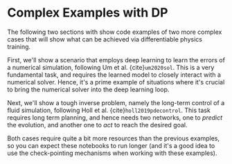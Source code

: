 Complex Examples with DP
=======================

The following two sections with show code examples of two more complex cases that 
will show what can be achieved via differentiable physics training.

First, we'll show a scenario that employs deep learning to learn the errors
of a numerical simulation, following Um et al. {cite}`um2020sol`.
This is a very fundamental task, and requires the learned model to closely
interact with a numerical solver. Hence, it's a prime example of 
situations where it's crucial to bring the numerical solver into the 
deep learning loop.

Next, we'll show a tough inverse problem, namely the long-term control
of a fluid simulation, following Holl et al.  {cite}`holl2019pdecontrol`. 
This task requires long term planning,
and hence needs two networks, one to _predict_ the evolution, 
and another one to _act_ to reach the desired goal. 

Both cases require quite a bit more resources than the previous examples, so you 
can expect these notebooks to run longer (and it's a good idea to use the check-pointing
mechanisms when working with these examples).

